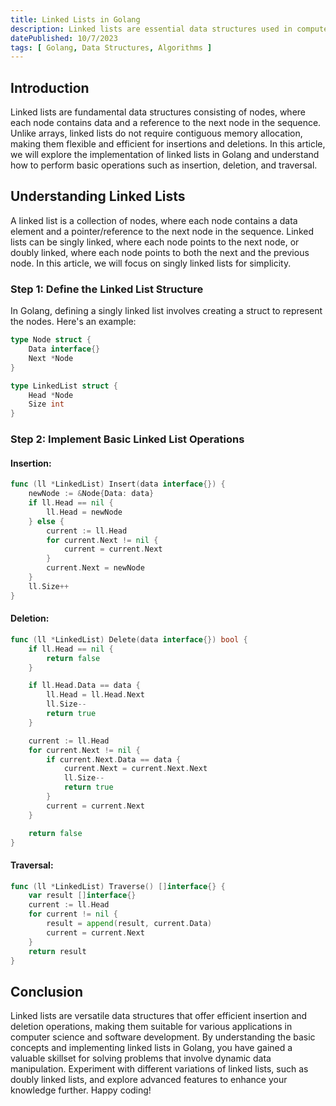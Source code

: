 ```yaml
---
title: Linked Lists in Golang
description: Linked lists are essential data structures used in computer science for efficient data manipulation. In this article, we will delve into the implementation of linked lists in Golang.
datePublished: 10/7/2023
tags: [ Golang, Data Structures, Algorithms ]
---
```


## Introduction

Linked lists are fundamental data structures consisting of nodes, where each node contains data and a reference to the next node in the sequence. Unlike arrays, linked lists do not require contiguous memory allocation, making them flexible and efficient for insertions and deletions. In this article, we will explore the implementation of linked lists in Golang and understand how to perform basic operations such as insertion, deletion, and traversal.

## Understanding Linked Lists

A linked list is a collection of nodes, where each node contains a data element and a pointer/reference to the next node in the sequence. Linked lists can be singly linked, where each node points to the next node, or doubly linked, where each node points to both the next and the previous node. In this article, we will focus on singly linked lists for simplicity.

### Step 1: Define the Linked List Structure

In Golang, defining a singly linked list involves creating a struct to represent the nodes. Here's an example:

```go
type Node struct {
    Data interface{}
    Next *Node
}

type LinkedList struct {
    Head *Node
    Size int
}
```

### Step 2: Implement Basic Linked List Operations

#### Insertion:

```go
func (ll *LinkedList) Insert(data interface{}) {
    newNode := &Node{Data: data}
    if ll.Head == nil {
        ll.Head = newNode
    } else {
        current := ll.Head
        for current.Next != nil {
            current = current.Next
        }
        current.Next = newNode
    }
    ll.Size++
}
```

#### Deletion:

```go
func (ll *LinkedList) Delete(data interface{}) bool {
    if ll.Head == nil {
        return false
    }

    if ll.Head.Data == data {
        ll.Head = ll.Head.Next
        ll.Size--
        return true
    }

    current := ll.Head
    for current.Next != nil {
        if current.Next.Data == data {
            current.Next = current.Next.Next
            ll.Size--
            return true
        }
        current = current.Next
    }

    return false
}
```

#### Traversal:

```go
func (ll *LinkedList) Traverse() []interface{} {
    var result []interface{}
    current := ll.Head
    for current != nil {
        result = append(result, current.Data)
        current = current.Next
    }
    return result
}
```

## Conclusion

Linked lists are versatile data structures that offer efficient insertion and deletion operations, making them suitable for various applications in computer science and software development. By understanding the basic concepts and implementing linked lists in Golang, you have gained a valuable skillset for solving problems that involve dynamic data manipulation. Experiment with different variations of linked lists, such as doubly linked lists, and explore advanced features to enhance your knowledge further. Happy coding!
